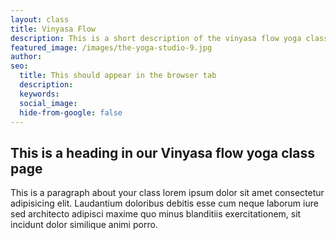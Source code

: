 ```yaml
---
layout: class
title: Vinyasa Flow
description: This is a short description of the vinyasa flow yoga class. Duis aliqua est laboris enim qui. Adipisicing sint duis deserunt proident aliquip consequat sint nisi veniam sunt amet sit.
featured_image: /images/the-yoga-studio-9.jpg
author: 
seo: 
  title: This should appear in the browser tab
  description: 
  keywords: 
  social_image: 
  hide-from-google: false
---
```


## This is a heading in our Vinyasa flow yoga class page 

This  is a paragraph about your class lorem ipsum dolor sit amet consectetur adipisicing elit. Laudantium doloribus debitis esse cum neque laborum iure sed architecto adipisci maxime quo minus blanditiis exercitationem, sit incidunt dolor similique animi porro.